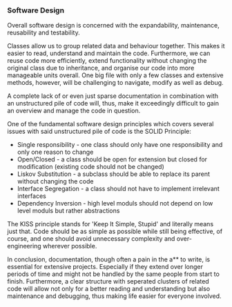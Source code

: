 ### Software Design

Overall software design is concerned with the expandability, maintenance, reusability and testability.

Classes allow us to group related data and behaviour together. This makes it easier to read, understand and maintain the code. 
Furthermore, we can reuse code more efficiently, extend functionality without changing the original class due to
inheritance, and organise our code into more manageable units overall. One big file with only a few classes and extensive 
methods, however, will be challenging to navigate, modify as well as debug.

A complete lack of or even just sparse documentation in combination with an unstructured pile of code will, thus,  make it 
exceedingly difficult to gain an overview and manage the code in question. 

One of the fundamental software design principles which covers several issues with said unstructured pile of code is 
the SOLID Principle:
- Single responsibility - one class should only have one responsibility and only one reason to change
- Open/Closed - a class should be open for extension but closed for modification (existing code should not be changed)
- Liskov Substitution - a subclass should be able to replace its parent without changing the code
- Interface Segregation - a class should not have to implement irrelevant interfaces
- Dependency Inversion - high level moduls should not depend on low level moduls but rather abstractions

The KISS principle stands for 'Keep It Simple, Stupid' and literally means just that. Code should be as simple as possible
while still being effective, of course, and one should avoid unnecessary complexity and over-engineering wherever possible.

In conclusion, documentation, though often a pain in the a** to write, is essential for extensive projects. Especially
if they extend over longer periods of time and might not be handled by the same people from start to finish. Furthermore,
a clear structure with seperated clusters of related code will allow not only for a better reading and understanding but
also maintenance and debugging, thus making life easier for everyone involved.